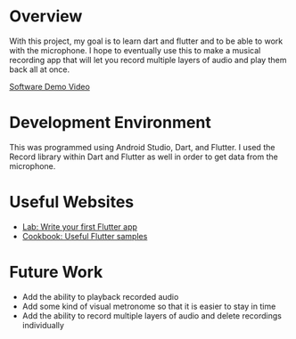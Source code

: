 # Overview

With this project, my goal is to learn dart and flutter and to be able to work with the microphone. 
I hope to eventually use this to make a musical recording app that will let you record multiple 
layers of audio and play them back all at once.

[Software Demo Video](https://youtu.be/hYCx7-9PoE4)

# Development Environment

This was programmed using Android Studio, Dart, and Flutter. 
I used the Record library within Dart and Flutter as well in order to get data from the microphone.

# Useful Websites

- [Lab: Write your first Flutter app](https://docs.flutter.dev/get-started/codelab)
- [Cookbook: Useful Flutter samples](https://docs.flutter.dev/cookbook)

# Future Work

* Add the ability to playback recorded audio
* Add some kind of visual metronome so that it is easier to stay in time
* Add the ability to record multiple layers of audio and delete recordings individually